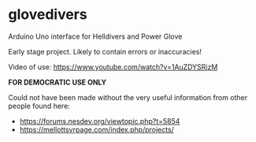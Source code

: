 # glovedivers
Arduino Uno interface for Helldivers and Power Glove

Early stage project.  Likely to contain errors or inaccuracies!

Video of use:
https://www.youtube.com/watch?v=1AuZDYSRizM

**FOR DEMOCRATIC USE ONLY**

Could not have been made without the very useful information from other people found here:

- https://forums.nesdev.org/viewtopic.php?t=5854
- https://mellottsvrpage.com/index.php/projects/
